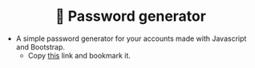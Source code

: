 <h1 align="center">
  🔑 Password generator
</h1>

- A simple password generator for your accounts made with Javascript and Bootstrap.
  - Copy [this](https://jorgeloopzz.github.io/Password-generator) link and bookmark it.
